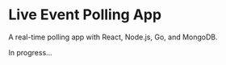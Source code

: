 # Live Event Polling App
A real-time polling app with React, Node.js, Go, and MongoDB.

In progress...